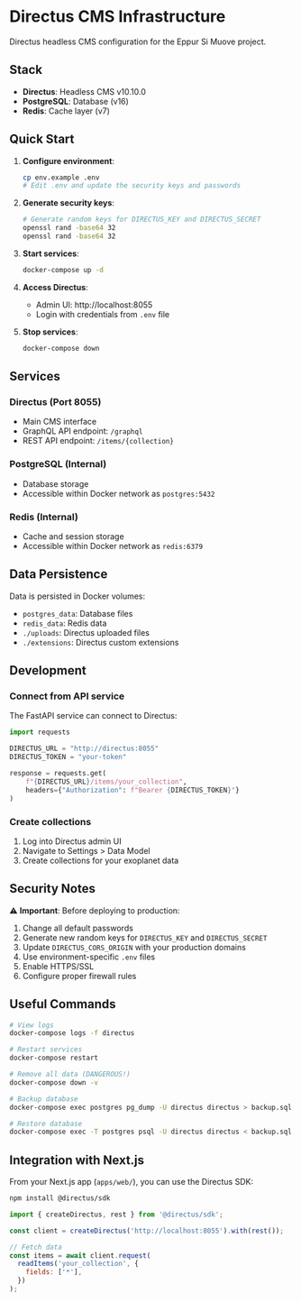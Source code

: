 # Directus CMS Infrastructure

Directus headless CMS configuration for the Eppur Si Muove project.

## Stack

- **Directus**: Headless CMS v10.10.0
- **PostgreSQL**: Database (v16)
- **Redis**: Cache layer (v7)

## Quick Start

1. **Configure environment**:
   ```bash
   cp env.example .env
   # Edit .env and update the security keys and passwords
   ```

2. **Generate security keys**:
   ```bash
   # Generate random keys for DIRECTUS_KEY and DIRECTUS_SECRET
   openssl rand -base64 32
   openssl rand -base64 32
   ```

3. **Start services**:
   ```bash
   docker-compose up -d
   ```

4. **Access Directus**:
   - Admin UI: http://localhost:8055
   - Login with credentials from `.env` file

5. **Stop services**:
   ```bash
   docker-compose down
   ```

## Services

### Directus (Port 8055)
- Main CMS interface
- GraphQL API endpoint: `/graphql`
- REST API endpoint: `/items/{collection}`

### PostgreSQL (Internal)
- Database storage
- Accessible within Docker network as `postgres:5432`

### Redis (Internal)
- Cache and session storage
- Accessible within Docker network as `redis:6379`

## Data Persistence

Data is persisted in Docker volumes:
- `postgres_data`: Database files
- `redis_data`: Redis data
- `./uploads`: Directus uploaded files
- `./extensions`: Directus custom extensions

## Development

### Connect from API service

The FastAPI service can connect to Directus:

```python
import requests

DIRECTUS_URL = "http://directus:8055"
DIRECTUS_TOKEN = "your-token"

response = requests.get(
    f"{DIRECTUS_URL}/items/your_collection",
    headers={"Authorization": f"Bearer {DIRECTUS_TOKEN}"}
)
```

### Create collections

1. Log into Directus admin UI
2. Navigate to Settings > Data Model
3. Create collections for your exoplanet data

## Security Notes

⚠️ **Important**: Before deploying to production:

1. Change all default passwords
2. Generate new random keys for `DIRECTUS_KEY` and `DIRECTUS_SECRET`
3. Update `DIRECTUS_CORS_ORIGIN` with your production domains
4. Use environment-specific `.env` files
5. Enable HTTPS/SSL
6. Configure proper firewall rules

## Useful Commands

```bash
# View logs
docker-compose logs -f directus

# Restart services
docker-compose restart

# Remove all data (DANGEROUS!)
docker-compose down -v

# Backup database
docker-compose exec postgres pg_dump -U directus directus > backup.sql

# Restore database
docker-compose exec -T postgres psql -U directus directus < backup.sql
```

## Integration with Next.js

From your Next.js app (`apps/web/`), you can use the Directus SDK:

```bash
npm install @directus/sdk
```

```javascript
import { createDirectus, rest } from '@directus/sdk';

const client = createDirectus('http://localhost:8055').with(rest());

// Fetch data
const items = await client.request(
  readItems('your_collection', {
    fields: ['*'],
  })
);
```
